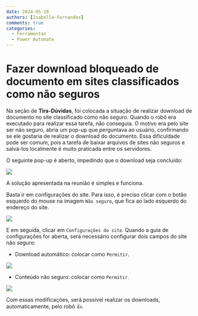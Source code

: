 ```yaml
---
date: 2024-05-28
authors: [Isabelle-Fernandes]
comments: true
categories:
  - Ferramentas
  - Power Automate
---
```


# Fazer download bloqueado de documento em sites classificados como não seguros

Na seção de **Tira-Dúvidas**, foi colocada a situação de realizar download de documento no site classificado como não seguro. Quando o robô era executado para realizar essa tarefa, não conseguia. O motivo era pelo site ser não seguro, abria um pop-up que perguntava ao usuário, confirmando se ele gostaria de realizar o download do documento. Essa dificuldade pode ser comum, pois a tarefa de baixar arquivos de sites não seguros e salvá-los localmente é muito praticada entre os servidores.

<!-- more -->

O seguinte pop-up é aberto, impedindo que o download seja concluído:

![](https://github.com/automatiza-mg/handbook/assets/65547646/6bf72ffa-8423-4df6-a932-01c4af3200ad)


A solução apresentada na reunião é simples e funciona.

Basta ir em configurações do site. Para isso, é preciso clicar com o botão esquerdo do mouse na imagem `Não seguro`, que fica ao lado esquerdo do endereço do site.

![](https://github.com/automatiza-mg/handbook/assets/65547646/5ffa16fd-f3ab-471a-8575-93c3c0a700bb)

E em seguida, clicar em `Configurações do site`. Quando a guia de configurações for aberta, será necessário configurar dois campos do site não seguro:

- Download automático: colocar como `Permitir`.

![](https://github.com/automatiza-mg/handbook/assets/65547646/8cae4017-83bb-4b87-9251-e7bd3835bcc7)

- Conteúdo não seguro: colocar como `Permitir`.

![](https://github.com/automatiza-mg/handbook/assets/65547646/333d2ed0-9ab2-4944-97bc-7cb2d1559991)

Com essas modificações, será possível realizar os downloads, automaticamente, pelo robô 👍.
